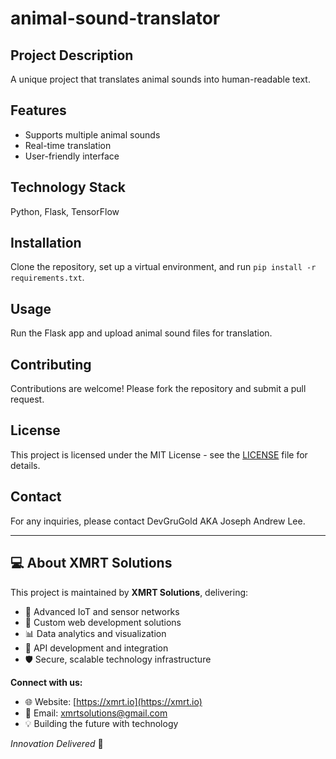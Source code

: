 
# animal-sound-translator

## Project Description
A unique project that translates animal sounds into human-readable text.

## Features
- Supports multiple animal sounds
- Real-time translation
- User-friendly interface

## Technology Stack
Python, Flask, TensorFlow

## Installation
Clone the repository, set up a virtual environment, and run `pip install -r requirements.txt`.

## Usage
Run the Flask app and upload animal sound files for translation.

## Contributing
Contributions are welcome! Please fork the repository and submit a pull request.

## License
This project is licensed under the MIT License - see the [LICENSE](LICENSE) file for details.

## Contact
For any inquiries, please contact DevGruGold AKA Joseph Andrew Lee.


<!-- XMRT Solutions Footer -->
---

## 💻 About XMRT Solutions

This project is maintained by **XMRT Solutions**, delivering:
- 📡 Advanced IoT and sensor networks
- 🔧 Custom web development solutions
- 📊 Data analytics and visualization
- 🚀 API development and integration
- 🛡️ Secure, scalable technology infrastructure

**Connect with us:**
- 🌐 Website: [https://xmrt.io](https://xmrt.io)
- 📧 Email: xmrtsolutions@gmail.com
- 💡 Building the future with technology

*Innovation Delivered* 🚀
